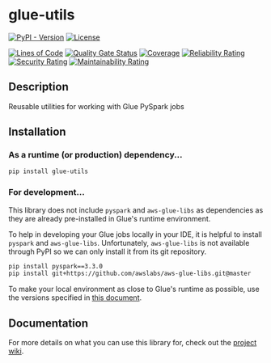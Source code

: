 # glue-utils

[![PyPI - Version](https://img.shields.io/pypi/v/glue-utils)](https://pypi.org/project/glue-utils/)
[![License](https://img.shields.io/badge/license-MIT-blue.svg)](LICENSE)

[![Lines of Code](https://sonarcloud.io/api/project_badges/measure?project=dashmug_glue-utils&metric=ncloc)](https://sonarcloud.io/summary/overall?id=dashmug_glue-utils)
[![Quality Gate Status](https://sonarcloud.io/api/project_badges/measure?project=dashmug_glue-utils&metric=alert_status)](https://sonarcloud.io/summary/overall?id=dashmug_glue-utils)
[![Coverage](https://sonarcloud.io/api/project_badges/measure?project=dashmug_glue-utils&metric=coverage)](https://sonarcloud.io/summary/overall?id=dashmug_glue-utils)
[![Reliability Rating](https://sonarcloud.io/api/project_badges/measure?project=dashmug_glue-utils&metric=reliability_rating)](https://sonarcloud.io/summary/overall?id=dashmug_glue-utils)
[![Security Rating](https://sonarcloud.io/api/project_badges/measure?project=dashmug_glue-utils&metric=security_rating)](https://sonarcloud.io/summary/overall?id=dashmug_glue-utils)
[![Maintainability Rating](https://sonarcloud.io/api/project_badges/measure?project=dashmug_glue-utils&metric=sqale_rating)](https://sonarcloud.io/summary/overall?id=dashmug_glue-utils)

## Description

Reusable utilities for working with Glue PySpark jobs

## Installation

### As a runtime (or production) dependency...

```sh
pip install glue-utils
```

### For development...

This library does not include `pyspark` and `aws-glue-libs` as
dependencies as they are already pre-installed in Glue's runtime
environment.

To help in developing your Glue jobs locally in your IDE, it is helpful
to install `pyspark` and `aws-glue-libs`. Unfortunately, `aws-glue-libs`
is not available through PyPI so we can only install it from its git
repository.

```sh
pip install pyspark==3.3.0
pip install git+https://github.com/awslabs/aws-glue-libs.git@master
```

To make your local environment as close to Glue's runtime as possible,
use the versions specified in [this document](https://docs.aws.amazon.com/glue/latest/dg/aws-glue-programming-python-libraries.html#glue-modules-provided).

## Documentation

For more details on what you can use this library for, check out the
[project wiki](https://github.com/dashmug/glue-utils/wiki).
